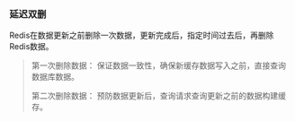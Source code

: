 ### 延迟双删

​	Redis在数据更新之前删除一次数据，更新完成后，指定时间过去后，再删除Redis数据。

> 第一次删除数据： 保证数据一致性，确保新缓存数据写入之前，直接查询数据库数据。
>
> 第二次删除数据： 预防数据更新后，查询请求查询更新之前的数据构建缓存。